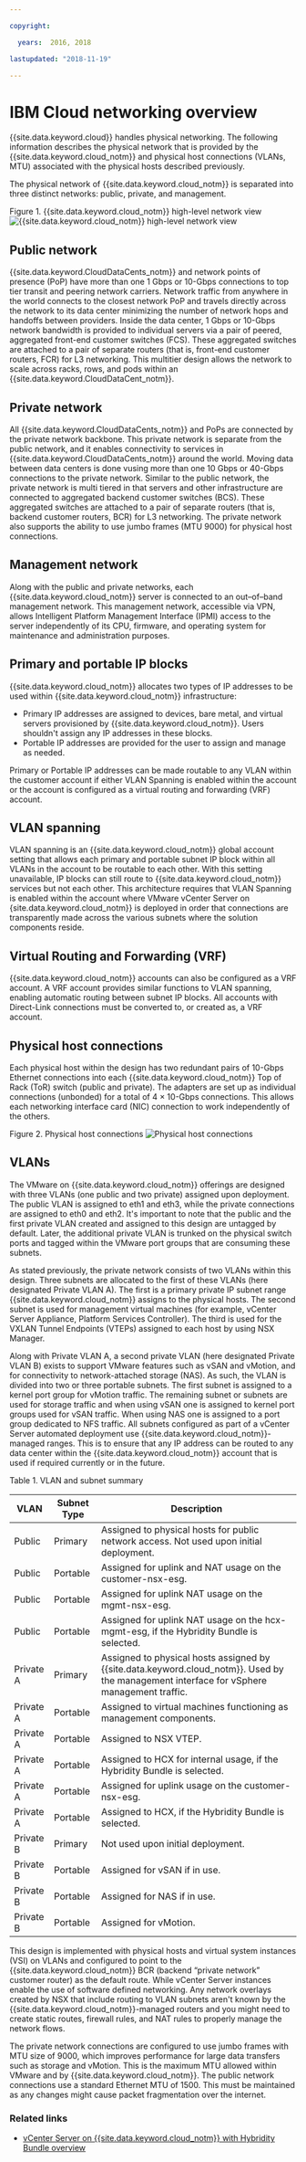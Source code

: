 ```yaml
---

copyright:

  years:  2016, 2018

lastupdated: "2018-11-19"

---
```


# IBM Cloud networking overview

{{site.data.keyword.cloud}} handles physical networking. The following information describes the physical network that is provided by the {{site.data.keyword.cloud_notm}} and physical host connections (VLANs, MTU) associated with the physical hosts described previously.

The physical network of {{site.data.keyword.cloud_notm}} is separated into three distinct networks: public, private, and management.

Figure 1. {{site.data.keyword.cloud_notm}} high-level network view
![{{site.data.keyword.cloud_notm}} high-level network view](vcsnsxt-ic4vcloud.svg)

## Public network

{{site.data.keyword.CloudDataCents_notm}} and network points of presence (PoP) have more than one 1 Gbps or 10-Gbps connections to top tier transit and peering network carriers. Network traffic from anywhere in the world connects to the closest network PoP and travels directly across the network to its data center minimizing the number of network hops and handoffs between providers. Inside the data center, 1 Gbps or 10-Gbps network bandwidth is provided to individual servers via a pair of peered, aggregated front-end customer switches (FCS). These aggregated switches are attached to a pair of separate routers (that is, front-end customer routers, FCR) for L3 networking. This multitier design allows the network to scale across racks, rows, and pods within an {{site.data.keyword.CloudDataCent_notm}}.

## Private network

All {{site.data.keyword.CloudDataCents_notm}} and PoPs are connected by the private network backbone. This private network is separate from the public network, and it enables connectivity to services in {{site.data.keyword.CloudDataCents_notm}} around the world. Moving data between data centers is done vusing more than one 10 Gbps or 40-Gbps connections to the private network. Similar to the public network, the private network is multi tiered in that servers and other infrastructure are connected to aggregated backend customer switches (BCS). These aggregated switches are attached to a pair of separate routers (that is, backend customer routers, BCR) for L3 networking. The private network also supports the ability to use jumbo frames (MTU 9000) for physical host connections.

## Management network

Along with the public and private networks, each {{site.data.keyword.cloud_notm}} server is connected to an out–of–band management network. This management network, accessible via VPN, allows Intelligent Platform Management Interface (IPMI) access to the server independently of its CPU, firmware, and operating system for maintenance and administration purposes.

## Primary and portable IP blocks

{{site.data.keyword.cloud_notm}} allocates two types of IP addresses to be used within {{site.data.keyword.cloud_notm}} infrastructure:
-	Primary IP addresses are assigned to devices, bare metal, and virtual servers provisioned by {{site.data.keyword.cloud_notm}}. Users shouldn't assign any IP addresses in these blocks.
-	Portable IP addresses are provided for the user to assign and manage as needed.

Primary or Portable IP addresses can be made routable to any VLAN within the customer account if either VLAN Spanning is enabled within the account or the account is configured as a virtual routing and forwarding (VRF) account.

## VLAN spanning

VLAN spanning is an {{site.data.keyword.cloud_notm}} global account setting that allows each primary and portable subnet IP block within all VLANs in the account to be routable to each other. With this setting unavailable, IP blocks can still route to {{site.data.keyword.cloud_notm}} services but not each other. This architecture requires that VLAN Spanning is enabled within the account where VMware vCenter Server on {site.data.keyword.cloud_notm}} is deployed in order that connections are transparently made across the various subnets where the solution components reside.

## Virtual Routing and Forwarding (VRF)

{{site.data.keyword.cloud_notm}} accounts can also be configured as a VRF account. A VRF account provides similar functions to VLAN spanning, enabling automatic routing between subnet IP blocks. All accounts with Direct-Link connections must be converted to, or created as, a VRF account.

## Physical host connections

Each physical host within the design has two redundant pairs of 10-Gbps Ethernet connections into each {{site.data.keyword.cloud_notm}} Top of Rack (ToR) switch (public and private). The adapters are set up as individual connections (unbonded) for a total of 4 × 10-Gbps connections. This allows each networking interface card (NIC) connection to work independently of the others.

Figure 2. Physical host connections
![Physical host connections](vcsnsxt-host-connections.svg)

## VLANs

The VMware on {{site.data.keyword.cloud_notm}} offerings are designed with three VLANs (one public and two private) assigned upon deployment. The public VLAN is assigned to eth1 and eth3, while the private connections are assigned to eth0 and eth2. It's important to note that the public and the first private VLAN created and assigned to this design are untagged by default. Later, the additional private VLAN is trunked on the physical switch ports and tagged within the VMware port groups that are consuming these subnets.

As stated previously, the private network consists of two VLANs within this design. Three subnets are allocated to the first of these VLANs (here designated Private VLAN A). The first is a primary private IP subnet range {{site.data.keyword.cloud_notm}} assigns to the physical hosts. The second subnet is used for management virtual machines (for example, vCenter Server Appliance, Platform Services Controller). The third is used for the VXLAN Tunnel Endpoints (VTEPs) assigned to each host by using NSX Manager.

Along with Private VLAN A, a second private VLAN (here designated Private VLAN B) exists to support VMware features such as vSAN and vMotion, and for connectivity to network-attached storage (NAS). As such, the VLAN is divided into two or three portable subnets. The first subnet is assigned to a kernel port group for vMotion traffic. The remaining subnet or subnets are used for storage traffic and when using vSAN one is assigned to kernel port groups used for vSAN traffic. When using NAS one is assigned to a port group dedicated to NFS traffic. All subnets configured as part of a vCenter Server automated deployment use {{site.data.keyword.cloud_notm}}-managed ranges. This is to ensure that any IP address can be routed to any data center within the {{site.data.keyword.cloud_notm}} account that is used if required currently or in the future.

Table 1. VLAN and subnet summary

VLAN 	|Subnet Type 	|Description
---|---|---
Public 	|Primary 	|Assigned to physical hosts for public network access. Not used upon initial deployment.
Public	|Portable 	|Assigned for uplink and NAT usage on the customer-nsx-esg.
Public	|Portable 	|Assigned for uplink NAT usage on the mgmt-nsx-esg.
Public	|Portable 	|Assigned for uplink NAT usage on the hcx-mgmt-esg, if the Hybridity Bundle is selected.
Private A 	|Primary 	  |Assigned to physical hosts assigned by {{site.data.keyword.cloud_notm}}. Used by the management interface for vSphere management traffic.
Private A 	|Portable 	|Assigned to virtual machines functioning as management components.
Private A 	|Portable 	|Assigned to NSX VTEP.
Private A 	|Portable 	|Assigned to HCX for internal usage, if the Hybridity Bundle is selected.
Private A 	|Portable 	|Assigned for uplink usage on the customer-nsx-esg.
Private A 	|Portable 	|Assigned to HCX, if the Hybridity Bundle is selected.
Private B	  |Primary	  |Not used upon initial deployment.
Private B 	|Portable 	|Assigned for vSAN if in use.
Private B 	|Portable 	|Assigned for NAS if in use.
Private B 	|Portable 	|Assigned for vMotion.

This design is implemented with physical hosts and virtual system instances (VSI) on VLANs and configured to point to the {{site.data.keyword.cloud_notm}} BCR (backend “private network” customer router) as the default route. While vCenter Server instances enable the use of software defined networking. Any network overlays created by NSX that include routing to VLAN subnets aren't known by the {{site.data.keyword.cloud_notm}}-managed routers and you might need to create static routes, firewall rules, and NAT rules to properly manage the network flows.

The private network connections are configured to use jumbo frames with MTU size of 9000, which improves performance for large data transfers such as storage and vMotion. This is the maximum MTU allowed within VMware and by {{site.data.keyword.cloud_notm}}. The public network connections use a standard Ethernet MTU of 1500. This must be maintained as any changes might cause packet fragmentation over the internet.

### Related links

* [vCenter Server on {{site.data.keyword.cloud_notm}} with Hybridity Bundle overview](../vcs/vcs-hybridity-intro.html)
